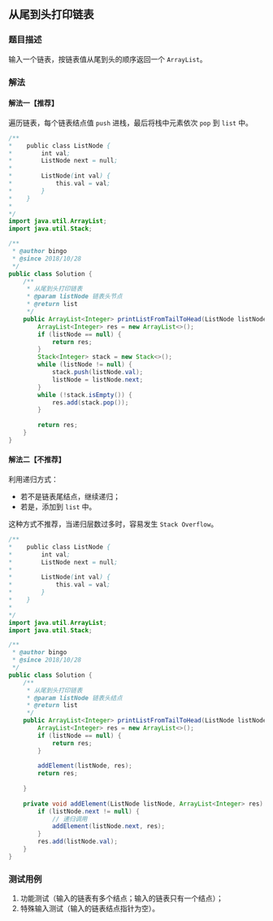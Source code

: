 ## 从尾到头打印链表

### 题目描述
输入一个链表，按链表值从尾到头的顺序返回一个 `ArrayList`。


### 解法
#### 解法一【推荐】
遍历链表，每个链表结点值 `push` 进栈，最后将栈中元素依次 `pop` 到 `list` 中。
```java
/**
*    public class ListNode {
*        int val;
*        ListNode next = null;
*
*        ListNode(int val) {
*            this.val = val;
*        }
*    }
*
*/
import java.util.ArrayList;
import java.util.Stack;

/**
 * @author bingo
 * @since 2018/10/28
 */
public class Solution {
    /**
     * 从尾到头打印链表
     * @param listNode 链表头节点
     * @return list
     */
    public ArrayList<Integer> printListFromTailToHead(ListNode listNode) {
        ArrayList<Integer> res = new ArrayList<>();
        if (listNode == null) {
            return res;
        }
        Stack<Integer> stack = new Stack<>();
        while (listNode != null) {
            stack.push(listNode.val);
            listNode = listNode.next;
        }
        while (!stack.isEmpty()) {
            res.add(stack.pop());
        }
        
        return res;
    }
}
```

#### 解法二【不推荐】
利用递归方式：
- 若不是链表尾结点，继续递归；
- 若是，添加到 `list` 中。

这种方式不推荐，当递归层数过多时，容易发生 `Stack Overflow`。

```java
/**
*    public class ListNode {
*        int val;
*        ListNode next = null;
*
*        ListNode(int val) {
*            this.val = val;
*        }
*    }
*
*/
import java.util.ArrayList;
import java.util.Stack;

/**
 * @author bingo
 * @since 2018/10/28
 */
public class Solution {
    /**
     * 从尾到头打印链表
     * @param listNode 链表头结点
     * @return list
     */
    public ArrayList<Integer> printListFromTailToHead(ListNode listNode) {
        ArrayList<Integer> res = new ArrayList<>();
        if (listNode == null) {
            return res;
        }
        
        addElement(listNode, res);
        return res;
        
    }
    
    private void addElement(ListNode listNode, ArrayList<Integer> res) {
        if (listNode.next != null) {
            // 递归调用
            addElement(listNode.next, res);
        }
        res.add(listNode.val);
    }
}
```


### 测试用例
1. 功能测试（输入的链表有多个结点；输入的链表只有一个结点）；
2. 特殊输入测试（输入的链表结点指针为空）。